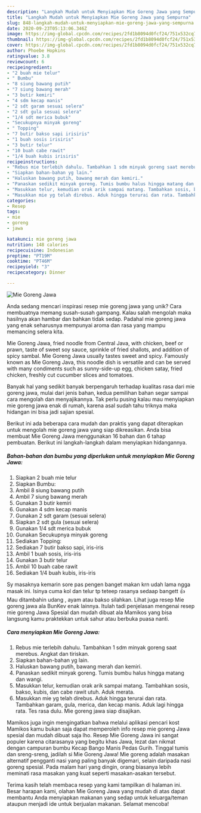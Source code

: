 ```yaml
---
description: "Langkah Mudah untuk Menyiapkan Mie Goreng Jawa yang Sempurna"
title: "Langkah Mudah untuk Menyiapkan Mie Goreng Jawa yang Sempurna"
slug: 848-langkah-mudah-untuk-menyiapkan-mie-goreng-jawa-yang-sempurna
date: 2020-09-23T05:13:06.346Z
image: https://img-global.cpcdn.com/recipes/2fd1b8094d0fcf24/751x532cq70/mie-goreng-jawa-foto-resep-utama.jpg
thumbnail: https://img-global.cpcdn.com/recipes/2fd1b8094d0fcf24/751x532cq70/mie-goreng-jawa-foto-resep-utama.jpg
cover: https://img-global.cpcdn.com/recipes/2fd1b8094d0fcf24/751x532cq70/mie-goreng-jawa-foto-resep-utama.jpg
author: Phoebe Hopkins
ratingvalue: 3.8
reviewcount: 6
recipeingredient:
- "2 buah mie telur"
- " Bumbu"
- "8 siung bawang putih"
- "7 siung bawang merah"
- "3 butir kemiri"
- "4 sdm kecap manis"
- "2 sdt garam sesuai selera"
- "2 sdt gula sesuai selera"
- "1/4 sdt merica bubuk"
- "Secukupnya minyak goreng"
- " Topping"
- "7 butir bakso sapi irisiris"
- "1 buah sosis irisiris"
- "3 butir telur"
- "10 buah cabe rawit"
- "1/4 buah kubis irisiris"
recipeinstructions:
- "Rebus mie terlebih dahulu. Tambahkan 1 sdm minyak goreng saat merebus. Angkat dan tiriskan."
- "Siapkan bahan-bahan yg lain."
- "Haluskan bawang putih, bawang merah dan kemiri."
- "Panaskan sedikit minyak goreng. Tumis bumbu halus hingga matang dan wangi."
- "Masukkan telur, kemudian orak arik sampai matang. Tambahkan sosis, bakso, kubis, dan cabe rawit utuh. Aduk merata."
- "Masukkan mie yg telah direbus. Aduk hingga terurai dan rata. Tambahkan garam, gula, merica, dan kecap manis. Aduk lagi hingga rata. Tes rasa dulu. Mie goreng jawa siap disajikan."
categories:
- Resep
tags:
- mie
- goreng
- jawa

katakunci: mie goreng jawa 
nutrition: 148 calories
recipecuisine: Indonesian
preptime: "PT19M"
cooktime: "PT46M"
recipeyield: "3"
recipecategory: Dinner

---
```



![Mie Goreng Jawa](https://img-global.cpcdn.com/recipes/2fd1b8094d0fcf24/751x532cq70/mie-goreng-jawa-foto-resep-utama.jpg)

Anda sedang mencari inspirasi resep mie goreng jawa yang unik? Cara membuatnya memang susah-susah gampang. Kalau salah mengolah maka hasilnya akan hambar dan bahkan tidak sedap. Padahal mie goreng jawa yang enak seharusnya mempunyai aroma dan rasa yang mampu memancing selera kita.

Mie Goreng Jawa, fried noodle from Central Java, with chicken, beef or prawn, taste of sweet soy sauce, sprinkle of fried shallots, and addition of spicy sambal. Mie Goreng Jawa usually tastes sweet and spicy. Famously known as Mie Goreng Java, this noodle dish is versatile and can be served with many condiments such as sunny-side-up egg, chicken satay, fried chicken, freshly cut cucumber slices and tomatoes.

Banyak hal yang sedikit banyak berpengaruh terhadap kualitas rasa dari mie goreng jawa, mulai dari jenis bahan, kedua pemilihan bahan segar sampai cara mengolah dan menyajikannya. Tak perlu pusing kalau mau menyiapkan mie goreng jawa enak di rumah, karena asal sudah tahu triknya maka hidangan ini bisa jadi sajian spesial.


Berikut ini ada beberapa cara mudah dan praktis yang dapat diterapkan untuk mengolah mie goreng jawa yang siap dikreasikan. Anda bisa membuat Mie Goreng Jawa menggunakan 16 bahan dan 6 tahap pembuatan. Berikut ini langkah-langkah dalam menyiapkan hidangannya.

<!--inarticleads1-->

##### Bahan-bahan dan bumbu yang diperlukan untuk menyiapkan Mie Goreng Jawa:

1. Siapkan 2 buah mie telur
1. Siapkan  Bumbu:
1. Ambil 8 siung bawang putih
1. Ambil 7 siung bawang merah
1. Gunakan 3 butir kemiri
1. Gunakan 4 sdm kecap manis
1. Gunakan 2 sdt garam (sesuai selera)
1. Siapkan 2 sdt gula (sesuai selera)
1. Gunakan 1/4 sdt merica bubuk
1. Gunakan Secukupnya minyak goreng
1. Sediakan  Topping:
1. Sediakan 7 butir bakso sapi, iris-iris
1. Ambil 1 buah sosis, iris-iris
1. Gunakan 3 butir telur
1. Ambil 10 buah cabe rawit
1. Sediakan 1/4 buah kubis, iris-iris


Sy masaknya kemarin sore pas pengen banget makan krn udah lama ngga masak ini. Isinya cuma kol dan telur tp teteep rasanya sedaap bangett 👍 Mau ditambahin udang , ayam atau bakso silahkan. Lihat juga resep Mie goreng jawa ala BunKev enak lainnya. Itulah tadi penjelasan mengenai resep mie goreng Jawa Spesial dan mudah dibuat ala Mamikos yang bisa langsung kamu praktekkan untuk sahur atau berbuka puasa nanti. 

<!--inarticleads2-->

##### Cara menyiapkan Mie Goreng Jawa:

1. Rebus mie terlebih dahulu. Tambahkan 1 sdm minyak goreng saat merebus. Angkat dan tiriskan.
1. Siapkan bahan-bahan yg lain.
1. Haluskan bawang putih, bawang merah dan kemiri.
1. Panaskan sedikit minyak goreng. Tumis bumbu halus hingga matang dan wangi.
1. Masukkan telur, kemudian orak arik sampai matang. Tambahkan sosis, bakso, kubis, dan cabe rawit utuh. Aduk merata.
1. Masukkan mie yg telah direbus. Aduk hingga terurai dan rata. Tambahkan garam, gula, merica, dan kecap manis. Aduk lagi hingga rata. Tes rasa dulu. Mie goreng jawa siap disajikan.


Mamikos juga ingin mengingatkan bahwa melalui aplikasi pencari kost Mamikos kamu bukan saja dapat memperoleh info resep mie goreng Jawa spesial dan mudah dibuat saja lho. Resep Mie Goreng Jawa ini sangat populer karena citarasanya yang begitu khas Jawa, lezat dan nikmat dengan campuran bumbu Kecap Bango Manis Pedas Gurih. Tinggal tumis dan sreng-sreng, jadilah si Mie Goreng Jawa! Mie goreng adalah masakan alternatif pengganti nasi yang paling banyak digemari, selain daripada nasi goreng spesial. Pada malam hari yang dingin, orang biasanya lebih meminati rasa masakan yang kuat seperti masakan-asakan tersebut. 

Terima kasih telah membaca resep yang kami tampilkan di halaman ini. Besar harapan kami, olahan Mie Goreng Jawa yang mudah di atas dapat membantu Anda menyiapkan makanan yang sedap untuk keluarga/teman ataupun menjadi ide untuk berjualan makanan. Selamat mencoba!
